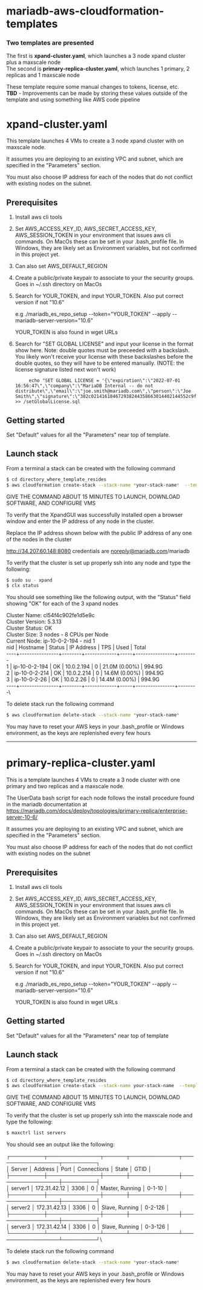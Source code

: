 # mariadb-aws-cloudformation-templates

### Two templates are presented

The first is **xpand-cluster.yaml**, which launches a 3 node xpand cluster plus a maxscale node\
The second is **primary-replica-cluster.yaml**, which launches 1 primary, 2 replicas and 1 maxscale node


These template require some manual changes to tokens, license, etc.\
**TBD** - Improvements can be made by storing these values outside of the template and using something like AWS code pipeline

# xpand-cluster.yaml

This template launches 4 VMs to create a 3 node xpand cluster with on maxscale node. 

It assumes you are deploying to an existing VPC and subnet, which are specified in the "Parameters" section.

You must also choose IP address for each of the nodes that do not conflict with existing nodes on the subnet.

## Prerequisites
1. Install aws cli tools
2. Set AWS_ACCESS_KEY_ID, AWS_SECRET_ACCESS_KEY, AWS_SESSION_TOKEN in your environment that issues aws cli commands. On MacOs these can be set in your .bash_profile file. In Windows, they are likely set as Environment variables, but not confirmed in this project yet.
3. Can also set AWS_DEFAULT_REGION
4. Create a public/private keypair to associate to your the security groups. Goes in ~/.ssh directory on MacOs
5. Search for YOUR_TOKEN, and input YOUR_TOKEN. Also put correct version if not "10.6"

      e.g       ./mariadb_es_repo_setup --token="YOUR_TOKEN" --apply --mariadb-server-version="10.6"

      YOUR_TOKEN is also found in wget URLs

6. Search for "SET GLOBAL LICENSE" and input your license in the format show here. Note: double quotes must be preceeded with a backslash. You likely won't receive your license with these backslashes before the double quotes, so they will have to be entered manually. (NOTE: the license signature listed next won't work)

            echo "SET GLOBAL LICENSE = '{\"expiration\":\"2022-07-01 16:56:47\",\"company\":\"MariaDB Internal -- do not distribute\",\"email\":\"joe.smith@mariadb.com\",\"person\":\"Joe Smith\",\"signature\":\"302c021416184672938244358663014402144552c9f8a7f6e914d682fd48d82928383020\"}';" >> /setGlobalLicense.sql

## Getting started
Set "Default"  values for all the  "Parameters" near top of template.

## Launch stack

From a terminal a stack can be created with the following command
```bash
$ cd directory_where_template_resides
$ aws cloudformation create-stack --stack-name *your-stack-name*  --template-body file://xpand-cluster.yaml
```
GIVE THE COMMAND ABOUT 15 MINUTES TO LAUNCH, DOWNLOAD SOFTWARE, AND CONFIGURE VMS

To verify that the XpandGUI was successfully installed open a browser window and enter the IP address of any node in the cluster.

Replace the IP address shown below with the public IP address of any one of the nodes in the cluster

http://34.207.60.148:8080 credentials are noreply@mariadb.com/mariadb

To verify that the cluster is set up properly ssh into any node and type the following:

```bash
$ sudo su - xpand
$ clx status
```
You should see something like the following output, with the "Status" field showing "OK" for each of the 3 xpand nodes

Cluster Name: cl54f4c902fe1d5e9c\
Cluster Version: 5.3.13\
Cluster Status: OK\
Cluster Size: 3 nodes - 8 CPUs per Node\
Current Node: ip-10-0-2-194 - nid 1\
nid | Hostname | Status | IP Address | TPS | Used | Total\
----+----------------+--------+-------------+-----+----------------+--------\
1 | ip-10-0-2-194 | OK | 10.0.2.194 | 0 | 21.0M (0.00%) | 994.9G\
2 | ip-10-0-2-214 | OK | 10.0.2.214 | 0 | 14.6M (0.00%) | 994.9G\
3 | ip-10-0-2-26  | OK | 10.0.2.26 | 0 | 14.4M (0.00%) | 994.9G\
----+----------------+--------+-------------+-----+----------------+--------\

To delete stack run the following command

```bash
$ aws cloudformation delete-stack --stack-name *your-stack-name*
```

You may have to reset your AWS keys in your .bash_profile or Windows environment, as the keys are replenished every few hours

---

# primary-replica-cluster.yaml

This is a template launches 4 VMs to create a 3 node cluster with one primary and two replicas and a maxscale node.

The UserData bash script for each node follows the install procedure found in the mariadb documentation at\
https://mariadb.com/docs/deploy/topologies/primary-replica/enterprise-server-10-6/

It assumes you are deploying to an existing VPC and subnet, which are specified in the "Parameters" section.

You must also choose IP address for each of the nodes that do not conflict with existing nodes on the subnet

## Prerequisites
1. Install aws cli tools
2. Set AWS_ACCESS_KEY_ID, AWS_SECRET_ACCESS_KEY, AWS_SESSION_TOKEN in your environment that issues aws cli commands. On MacOs these can be set in your .bash_profile file. In Windows, they are likely set as Environment variables but not confirmed in this project yet.
3. Can also set AWS_DEFAULT_REGION
4. Create a public/private keypair to associate to your the security groups. Goes in ~/.ssh directory on MacOs
5. Search for YOUR_TOKEN, and input YOUR_TOKEN. Also put correct version if not "10.6"

      e.g       ./mariadb_es_repo_setup --token="YOUR_TOKEN" --apply --mariadb-server-version="10.6"

      YOUR_TOKEN is also found in wget URLs


## Getting started
Set "Default"  values for all the  "Parameters" near top of template

## Launch stack

From a terminal a stack can be created with the following command
```bash
$ cd directory_where_template_resides
$ aws cloudformation create-stack --stack-name your-stack-name  --template-body file://primary-replica-cluster.yaml
```

GIVE THE COMMAND ABOUT 15 MINUTES TO LAUNCH, DOWNLOAD SOFTWARE, AND CONFIGURE VMS

To verify that the cluster is set up properly ssh into the maxscale node and type the following:

```bash
$ maxctrl list servers
```
You should see an output like the following:

┌─────────┬──────────────┬──────┬─────────────┬─────────────────┬─────────┐\
│ Server  │ Address      │ Port │ Connections │ State           │ GTID    │\
├─────────┼──────────────┼──────┼─────────────┼─────────────────┼─────────┤\
│ server1 │ 172.31.42.12 │ 3306 │ 0           │ Master, Running │ 0-1-10  │\
├─────────┼──────────────┼──────┼─────────────┼─────────────────┼─────────┤\
│ server2 │ 172.31.42.13 │ 3306 │ 0           │ Slave, Running  │ 0-2-126 │\
├─────────┼──────────────┼──────┼─────────────┼─────────────────┼─────────┤\
│ server3 │ 172.31.42.14 │ 3306 │ 0           │ Slave, Running  │ 0-3-126 │\
└─────────┴──────────────┴──────┴─────────────┴─────────────────┴─────────┘\

To delete stack run the following command

```bash
$ aws cloudformation delete-stack --stack-name *your-stack-name*
```

You may have to reset your AWS keys in your .bash_profile or Windows environment, as the keys are replenished every few hours

